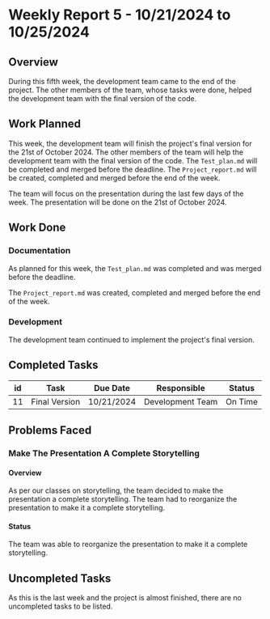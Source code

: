 # Weekly Report 5 - 10/21/2024 to 10/25/2024

## Overview

During this fifth week, the development team came to the end of the project. The other members of the team, whose tasks were done, helped the development team with the final version of the code.


## Work Planned

This week, the development team will finish the project's final version for the 21st of October 2024. The other members of the team will help the development team with the final version of the code. The `Test_plan.md` will be completed and merged before the deadline. The `Project_report.md` will be created, completed and merged before the end of the week.

The team will focus on the presentation during the last few days of the week. The presentation will be done on the 21st of October 2024.

## Work Done

### Documentation

As planned for this week, the `Test_plan.md` was completed and was merged before the deadline.

The `Project_report.md` was created, completed and merged before the end of the week.

### Development

The development team continued to implement the project's final version. 


## Completed Tasks


|  id  | Task 						| Due Date 	 | Responsible 		 | Status  		   |
| :--: | :------------------------: | :--------: | :---------------: | :-------------: |
|  11  | Final Version 				| 10/21/2024 | Development Team  | On Time         |


## Problems Faced

### Make The Presentation A Complete Storytelling

#### Overview

As per our classes on storytelling, the team decided to make the presentation a complete storytelling. The team had to reorganize the presentation to make it a complete storytelling.

#### Status

The team was able to reorganize the presentation to make it a complete storytelling.


## Uncompleted Tasks

As this is the last week and the project is almost finished, there are no uncompleted tasks to be listed.
